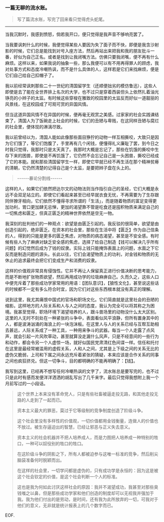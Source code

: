 

### 一篇无聊的流水账。

 

> 写了篇流水账，写完了回来看只觉得虎头蛇尾。

------

当我沉默时，我感到愤怒，倘若我开口，便只觉得是我声音不够响亮罢了。

当我要讽刺什么的时候，我便觉得某些人要因为失了面子而不快，即便是我含沙射影的时候，它们总是能找到对号入座方法，然后再站出来把我和我的朋友批斗一番，好似为自己正名。或者是找到让我闭嘴方法。仿佛只要我闭嘴，便不再有什么麻烦。这样以来，如果我说的抽象一些，那么我便可以有不用再得罪人的顾虑，我对处事方式和态度冷嘲热讽，而不是什么具体的人，这样若是它们来找麻烦，便是它们自己给自己扣帽子了。

我以前经常讽刺那些二十一世纪的清国留学生（还顺便拙劣的模仿鲁迅），这些人即使是去了能在全世界排上名次的大学，也不过只是穿着西装但头上依然扎着油光铮亮的小辫子的太监。有时候这些穿梭在雅致的校园里的太监反而好似一道靓丽的风景线，在这校园成了可观可赏的异国风情。

但当这道异国风情不在异国的时候，便再毫无观赏之美感。过家家的社会实践课结束了，清国人为了饭碗走上社会的时候，它们的丑陋与卑贱，在这同样丑陋与腐烂的社会里，便体现的淋漓尽致。

我以前曾经以为，清国人能如此像那些面目狰狞的动物一样互相撕咬，大致只是因为它们饿了，等它们饱腹了，手里再有几个闲钱，便懂得礼义廉耻了罢，到今日之时我只觉得，我那时只是太天真了。我那时大概是忘记了，那些在饥饿的撕咬中生存下来的困兽，即使是不再饥饿了，它仍然不会忘记自己是一头困兽，撕咬已经成了它的本能。就和那些清国留学生一样，即使它早就已经不再生活在那个精神贫瘠的清朝，它仍然清楚的记得自己是个太监，是要把辫子盘在头上的。

 

> ------暴论分割线------

 

这样的人，如果它们依然把达尔文的动物法则当作指引自己的圣经，它们大概是永远不会双足站立的。即使它们看起来甚至已经早就衣食无忧，不再需要为了生存跟同伴獠牙相向，它们依然不懂得寻求所谓的「生活」，而是随着物质的富足变得更加功利，胃口更加肆无忌惮，更加的渴望靠不管是吃食还是囤积物质来满足自己的一切焦虑和匮乏，但真正匮乏的精神世界依然是空无一物。

我深刻的批判他们的一种观点：欲望是由匮乏引起的。我反驳的很简单，欲望是由创造引起的，绝非匮乏。在资本的社会里，那些在生活中将【匮乏】作为自己信条的人，得到的只能是更多的匮乏焦虑，对物质的病态渴望，甚至是不安全感。有时候有些人为了麻痹对缺乏安全感的焦虑，选择了给自己制造【钱可以解决几乎所有问题】的幻觉然后成为了钱的奴隶。实际上钱只能掩饰表面上的问题，水面之下它反而是制造问题的源头。长此以往，它们会渴望物质上的功利，对金钱和物质的无休止的追求最终会把它们变成生产和消费的奴隶。

这样的价值观非常具有侵蚀性。它并不再让人保留真正进行价值决断的思考能力，而是不断地扩张物质欲望，然后再用成功学的垃圾麻痹自己。久而久之，这些人口中便充斥着了那些成功学家常用的用语：【团队意识】，【狼性文化】，甚至说这些话的时候都不一定有多么符合时宜，因为它们对这些东西根本就没有真正的理解。

说到这里，我尤其痛恨中国式的官场和职场文化。它们简直就是这里社会的丑陋的缩影。这样地方的人际关系和人与人之间的态度，我认为完全可以将其称之为困境。我甚至觉得，职场环境下渴望培养的人，跟斗兽场里的动物没什么太大区别。这里的人无时不刻处在一种紧张的斗争中，表面看似风平浪静，但所有置身其中的人，都是波涛汹涌的海浪上的一块泡沫板。在这里人与人的关系已经与互帮互助相去甚远，人际关系成了一种工具，一种用来争斗的武器。每当一个人走露了点风声，就会引起一片风吹草动，甚至就算没走漏什么风声，只是不经意间的一些行为和动作，都会令另一个人虚惊一场，就好似国民党肃清红色间谍一样。信任和托付在这里是最经常被滥用的虚假关系，人和人之间，尤其是上下级之间的关系无比的虚伪又脆弱，上司和下属之间永远充斥着紧张的猜疑，本来应该是合作关系的同事之间也疯狂挤兑。但这一切争斗，目的都明确的不能再明确了：【钱】。

 

我写到这里，已经再不想写任何冷嘲热讽的文字了，流水账总是要写完的，也不过只是此时有感而发便洋洋洒洒的胡乱写出了几千来字。最后只觉得我想附上我一个月前写过的一小段话。

 

> 这个世界上本来没有革命党人，只是有些社畜被逼走投无路，和其他走投无路的人走到了一起而已。
>
> 资本主义最大的罪恶，莫过于它等级制的竞争制度创造了阶级斗争。
>
> 这个社会里没有多样性的价值观，一切价值都用金钱衡量，连做人的价值也不放过。被生存逼迫出的智慧，已经让邪恶与正义失去意义。
>
> 资本主义的社会机器并不把人培养成人，而是力图把人培养成一种特别的牲口，一种可以奴役别的牲口的牲口。
>
> 在这阶级斗争的阴影之下，所有人都被迫参与这唯一标准的竞争，然后削尖脑袋准备何时脱颖而出。
>
> 在这样的社会里，一切学问都是虚伪的，只有成功学是永恒的：因为这是被这个社会钦定的价值，是这个社会判断一个人的标准。
>
> 这也是我为何如此讨厌这样社会的原因：我并不渴望成功，我甚至对那些臭钱嗤之以鼻，但是那些成功学家和他们创造的制度却可以无视我并强加于我。我为他们付出的是劳动，是时间，还有我为此所放弃的一切，可我对于他们的意义，无非就是统计报表上的几个数字而已。

 

EOF.

 